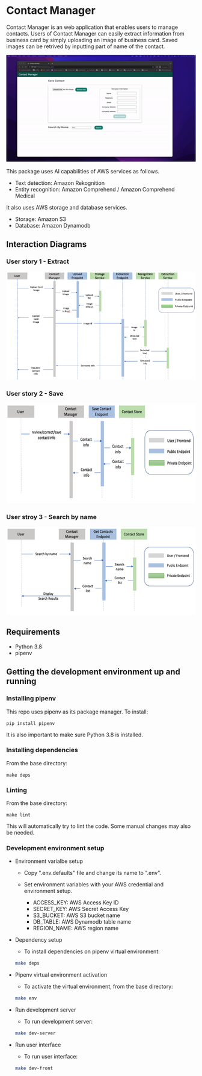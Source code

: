 # Contact Manager

Contact Manager is an web application that enables users to manage contacts.
Users of Contact Manager can easily extract information from business card by simply uploading an image of business card.
Saved images can be retrived by inputting part of name of the contact.

![demo gif](https://github.com/wonscha/contact-manager/blob/main/docs/demo.gif)

This package uses AI capabilities of AWS services as follows.

- Text detection: Amazon Rekognition
- Entity recognition: Amazon Comprehend / Amazon Comprehend Medical

It also uses AWS storage and database services.

- Storage: Amazon S3
- Database: Amazon Dynamodb

## Interaction Diagrams

### User story 1 - Extract

![user story 1](https://github.com/wonscha/contact-manager/blob/main/docs/screenshot_extract.png)

### User story 2 - Save

![user story 2](https://github.com/wonscha/contact-manager/blob/main/docs/screenshot_save.png)

### User stroy 3 - Search by name

![user story 3](https://github.com/wonscha/contact-manager/blob/main/docs/screenshot_search.png)

## Requirements

- Python 3.8
- pipenv

## Getting the development environment up and running

### Installing pipenv

This repo uses pipenv as its package manager. To install:

    pip install pipenv

It is also important to make sure Python 3.8 is installed.

### Installing dependencies

From the base directory:

    make deps

### Linting

From the base directory:

    make lint

This will automatically try to lint the code. Some manual changes may also be needed.

### Development environment setup

- Environment varialbe setup

  - Copy ".env.defaults" file and change its name to ".env".
  - Set environment variables with your AWS credential and environment setup.

    - ACCESS_KEY: AWS Access Key ID
    - SECRET_KEY: AWS Secret Access Key
    - S3_BUCKET: AWS S3 bucket name
    - DB_TABLE: AWS Dynamodb table name
    - REGION_NAME: AWS region name

- Dependency setup

  - To install dependencies on pipenv virtual environment:

  ```sh
  make deps
  ```

- Pipenv virtual environment activation

  - To activate the virtual environment, from the base directory:

  ```sh
  make env
  ```

- Run development server

  - To run development server:

  ```sh
  make dev-server
  ```

- Run user interface

  - To run user interface:

  ```sh
  make dev-front
  ```
